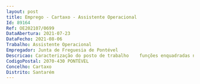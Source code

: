 ```yaml
--- 
layout: post
title: Emprego - Cartaxo - Assistente Operacional
Id: 89164
Ref: OE202107/0699
DataAbertura: 2021-07-23
DataFecho: 2021-08-06
Trabalho: Assistente Operacional
Empregador: Junta de Freguesia de Pontével
Descricao: Caracterização do posto de trabalho    funções enquadradas nas referidas no ANEXO à Lei Geral do Trabalho em Funções, no que respeita à categoria de assistente operacional, atividade apoio operacional, grau de complexidade funcional 1, e de acordo com o mapa de pessoal  contempla, genericamente, as seguintes atividades  exercício de funções nas áreas funcionais de serviços de limpeza de ruas, serviço de cemitério, condução de dumper, reparação de calçadas e caminhos vicinais, limpeza de valetas, manutenção de jardins e apoio a festas e romarias.
CodigoPostal: 2070-430 PONTÉVEL
Concelho: Cartaxo
Distrito: Santarém
--- 
```


